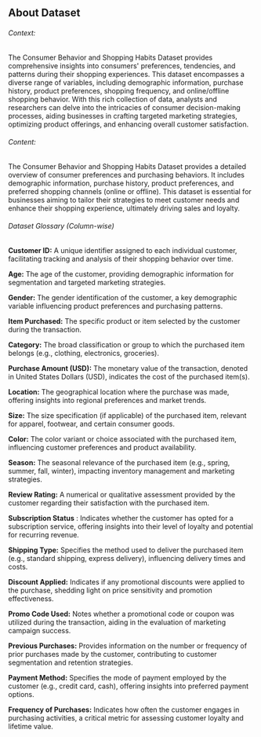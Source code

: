 ## About Dataset

###### Context:

The Consumer Behavior and Shopping Habits Dataset provides comprehensive insights into consumers' preferences, tendencies, and patterns during their shopping experiences. This dataset encompasses a diverse range of variables, including demographic information, purchase history, product preferences, shopping frequency, and online/offline shopping behavior. With this rich collection of data, analysts and researchers can delve into the intricacies of consumer decision-making processes, aiding businesses in crafting targeted marketing strategies, optimizing product offerings, and enhancing overall customer satisfaction.

###### Content:

The Consumer Behavior and Shopping Habits Dataset provides a detailed overview of consumer preferences and purchasing behaviors. It includes demographic information, purchase history, product preferences, and preferred shopping channels (online or offline). This dataset is essential for businesses aiming to tailor their strategies to meet customer needs and enhance their shopping experience, ultimately driving sales and loyalty.

###### Dataset Glossary (Column-wise)

 **Customer ID:** A unique identifier assigned to each individual customer, facilitating tracking and analysis of their shopping behavior over time.

**Age:** The age of the customer, providing demographic information for segmentation and targeted marketing strategies.

**Gender:** The gender identification of the customer, a key demographic variable influencing product preferences and purchasing patterns.

**Item Purchased:** The specific product or item selected by the customer during the transaction.

**Category:** The broad classification or group to which the purchased item belongs (e.g., clothing, electronics, groceries).

**Purchase Amount (USD):** The monetary value of the transaction, denoted in United States Dollars (USD), indicates the cost of the purchased item(s).

**Location:** The geographical location where the purchase was made, offering insights into regional preferences and market trends.

**Size:** The size specification (if applicable) of the purchased item, relevant for apparel, footwear, and certain consumer goods.

**Color:** The color variant or choice associated with the purchased item, influencing customer preferences and product availability.

**Season:** The seasonal relevance of the purchased item (e.g., spring, summer, fall, winter), impacting inventory management and marketing strategies.

**Review Rating:** A numerical or qualitative assessment provided by the customer regarding their satisfaction with the purchased item.

 **Subscription Status** : Indicates whether the customer has opted for a subscription service, offering insights into their level of loyalty and potential for recurring revenue.

**Shipping Type:** Specifies the method used to deliver the purchased item (e.g., standard shipping, express delivery), influencing delivery times and costs.

**Discount Applied:** Indicates if any promotional discounts were applied to the purchase, shedding light on price sensitivity and promotion effectiveness.

**Promo Code Used:** Notes whether a promotional code or coupon was utilized during the transaction, aiding in the evaluation of marketing campaign success.

**Previous Purchases:** Provides information on the number or frequency of prior purchases made by the customer, contributing to customer segmentation and retention strategies.

**Payment Method:** Specifies the mode of payment employed by the customer (e.g., credit card, cash), offering insights into preferred payment options.

**Frequency of Purchases:** Indicates how often the customer engages in purchasing activities, a critical metric for assessing customer loyalty and lifetime value.

